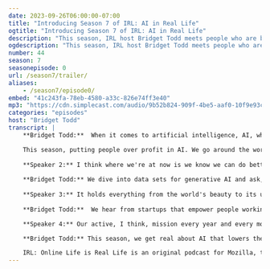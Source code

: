```yaml
---
date: 2023-09-26T06:00:00-07:00
title: "Introducing Season 7 of IRL: AI in Real Life"
ogtitle: "Introducing Season 7 of IRL: AI in Real Life"
description: "This season, IRL host Bridget Todd meets people who are balancing the upsides of artificial intelligence with the downsides that are coming into view worldwide.<br>[Listen now.](https://irlpodcast.org/season7/trailer/)<br><br>IRL is an original podcast from the non-profit Mozilla. The first of five new biweekly episodes launches on October 10!"
ogdescription: "This season, IRL host Bridget Todd meets people who are balancing the upsides of artificial intelligence with the downsides that are coming into view worldwide."
number: 44
season: 7
seasonepisode: 0
url: /season7/trailer/
aliases:
    - /season7/episode0/
embed: "41c243fa-78eb-4580-a33c-826e74ff3e40"
mp3: "https://cdn.simplecast.com/audio/9b52b824-909f-4be5-aaf0-10f9e93c7818/episodes/41c243fa-78eb-4580-a33c-826e74ff3e40/audio/a6355dbb-4085-4c91-9b21-641facd43d61/default_tc.mp3?nocache"
categories: "episodes"
host: "Bridget Todd"
transcript: |
    **Bridget Todd:**  When it comes to artificial intelligence, AI, what's good for trillion-dollar companies isn't necessarily good for people. Can the risks and rewards be balanced? I'm Bridget Todd, host of IRL, Mozilla's multi award-winning podcast.

    This season, putting people over profit in AI. We go around the world to meet people building responsible alternatives to the tech that's changing how we work, communicate, and even listen to music. We talk to trailblazers who are creating language tools for their own communities.
    
    **Speaker 2:** I think where we're at now is we know we can do better than them, despite only having a handful of people in our team, not much money.
    
    **Bridget Todd:** We dive into data sets for generative AI and ask, is bigger always better?
    
    **Speaker 3:** It holds everything from the world's beauty to its ugliness and everything in between.
    
    **Bridget Todd:**  We hear from startups that empower people working behind the scenes on machine learning systems.

    **Speaker 4:** Our active, I think, mission every year and every month is to figure out how we can bring our costs down even more so that we can give people even more money.

    **Bridget Todd:** This season, we get real about AI that lowers the human cost. Go find IRL on your favorite podcast app right now.

    IRL: Online Life is Real Life is an original podcast for Mozilla, the nonprofit behind Firefox. Mozilla, reclaim the internet.
---
```

